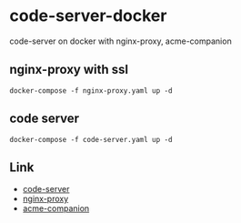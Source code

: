 # code-server-docker
code-server on docker with nginx-proxy, acme-companion

## nginx-proxy with ssl
```shell
docker-compose -f nginx-proxy.yaml up -d
```

## code server
```shell
docker-compose -f code-server.yaml up -d
```

## Link
- [code-server](https://hub.docker.com/r/linuxserver/code-server)
- [nginx-proxy](https://github.com/nginx-proxy/nginx-proxy)
- [acme-companion](https://github.com/nginx-proxy/acme-companion)


